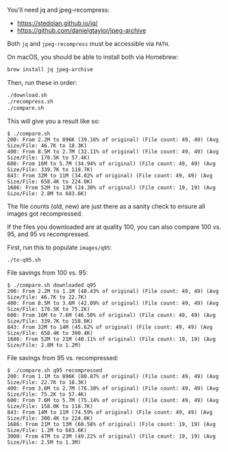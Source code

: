 You'll need jq and jpeg-recompress:

 * https://stedolan.github.io/jq/
 * https://github.com/danielgtaylor/jpeg-archive

Both `jq` and `jpeg-recompress` must be accessible via `PATH`.

On macOS, you should be able to install both via Homebrew:

```bash
brew install jq jpeg-archive
```
Then, run these in order:

```bash
./download.sh
./recompress.sh
./compare.sh
```

This will give you a result like so:

```
$ ./compare.sh
200: From 2.2M to 896K (39.16% of original) (File count: 49, 49) (Avg Size/File: 46.7K to 18.3K)
400: From 8.5M to 2.7M (32.11% of original) (File count: 49, 49) (Avg Size/File: 178.5K to 57.4K)
600: From 16M to 5.7M (34.94% of original) (File count: 49, 49) (Avg Size/File: 339.7K to 118.7K)
843: From 32M to 11M (34.02% of original) (File count: 49, 49) (Avg Size/File: 658.4K to 224.0K)
1686: From 52M to 13M (24.30% of original) (File count: 19, 19) (Avg Size/File: 2.8M to 683.6K)
```

The file counts (old, new) are just there as a sanity check to ensure all images got recompressed.

If the files you downloaded are at quality 100, you can also compare 100 vs. 95, and 95 vs recompressed.

First, run this to populate `images/q95`:

```bash
./to-q95.sh
```

File savings from 100 vs. 95:

```
$ ./compare.sh downloaded q95
200: From 2.2M to 1.1M (48.43% of original) (File count: 49, 49) (Avg Size/File: 46.7K to 22.7K)
400: From 8.5M to 3.6M (42.09% of original) (File count: 49, 49) (Avg Size/File: 178.5K to 75.2K)
600: From 16M to 7.6M (46.50% of original) (File count: 49, 49) (Avg Size/File: 339.7K to 158.0K)
843: From 32M to 14M (45.62% of original) (File count: 49, 49) (Avg Size/File: 658.4K to 300.4K)
1686: From 52M to 21M (40.11% of original) (File count: 19, 19) (Avg Size/File: 2.8M to 1.2M)
```

File savings from 95 vs. recompressed:

```
$ ./compare.sh q95 recompressed
200: From 1.1M to 896K (80.87% of original) (File count: 49, 49) (Avg Size/File: 22.7K to 18.3K)
400: From 3.6M to 2.7M (76.30% of original) (File count: 49, 49) (Avg Size/File: 75.2K to 57.4K)
600: From 7.6M to 5.7M (75.14% of original) (File count: 49, 49) (Avg Size/File: 158.0K to 118.7K)
843: From 14M to 11M (74.59% of original) (File count: 49, 49) (Avg Size/File: 300.4K to 224.0K)
1686: From 21M to 13M (60.58% of original) (File count: 19, 19) (Avg Size/File: 1.2M to 683.6K)
3000: From 47M to 23M (49.22% of original) (File count: 19, 19) (Avg Size/File: 2.5M to 1.3M)
```
